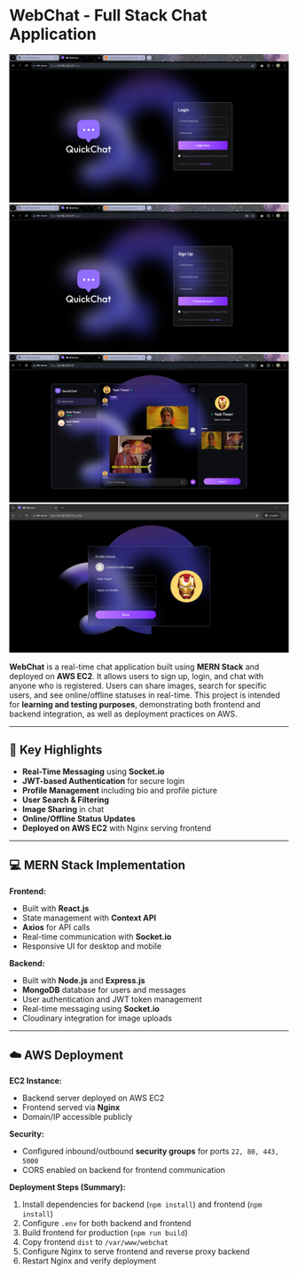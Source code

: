 # WebChat - Full Stack Chat Application

![WebChat Logo](./Client/src/assets/Login(webchat).png)
![WebChat Logo](./Client/src/assets/Signup.png)
![WebChat Logo](./Client/src/assets/ChatSection.png)
![WebChat Logo](./Client/src/assets/ProfileUpdate.png)

**WebChat** is a real-time chat application built using **MERN Stack** and deployed on **AWS EC2**. It allows users to sign up, login, and chat with anyone who is registered. Users can share images, search for specific users, and see online/offline statuses in real-time. This project is intended for **learning and testing purposes**, demonstrating both frontend and backend integration, as well as deployment practices on AWS.

---

## 🌟 Key Highlights

- **Real-Time Messaging** using **Socket.io**
- **JWT-based Authentication** for secure login
- **Profile Management** including bio and profile picture
- **User Search & Filtering**
- **Image Sharing** in chat
- **Online/Offline Status Updates**
- **Deployed on AWS EC2** with Nginx serving frontend

---

## 💻 MERN Stack Implementation

**Frontend:**
- Built with **React.js**
- State management with **Context API**
- **Axios** for API calls
- Real-time communication with **Socket.io**
- Responsive UI for desktop and mobile

**Backend:**
- Built with **Node.js** and **Express.js**
- **MongoDB** database for users and messages
- User authentication and JWT token management
- Real-time messaging using **Socket.io**
- Cloudinary integration for image uploads

---

## ☁️ AWS Deployment

**EC2 Instance:**
- Backend server deployed on AWS EC2
- Frontend served via **Nginx**
- Domain/IP accessible publicly

**Security:**
- Configured inbound/outbound **security groups** for ports `22, 80, 443, 5000`
- CORS enabled on backend for frontend communication

**Deployment Steps (Summary):**
1. Install dependencies for backend (`npm install`) and frontend (`npm install`)
2. Configure `.env` for both backend and frontend
3. Build frontend for production (`npm run build`)
4. Copy frontend `dist` to `/var/www/webchat`
5. Configure Nginx to serve frontend and reverse proxy backend
6. Restart Nginx and verify deployment
